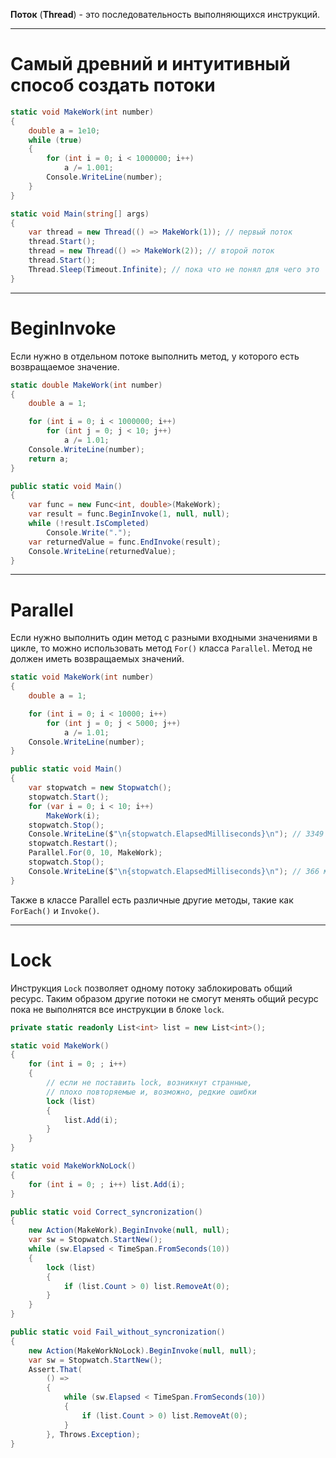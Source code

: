 
**Поток** (**Thread**) - это последовательность выполняющихся инструкций.

---

# Самый древний и интуитивный способ создать потоки

```cs
static void MakeWork(int number)
{
    double a = 1e10;
    while (true)
    {
        for (int i = 0; i < 1000000; i++)
            a /= 1.001;
        Console.WriteLine(number);
    }
}

static void Main(string[] args)
{
    var thread = new Thread(() => MakeWork(1)); // первый поток
    thread.Start();
    thread = new Thread(() => MakeWork(2)); // второй поток
    thread.Start();
    Thread.Sleep(Timeout.Infinite); // пока что не понял для чего это
}
```

---

# BeginInvoke

Если нужно в отдельном потоке выполнить метод, у которого есть возвращаемое значение.

```cs
static double MakeWork(int number)
{
	double a = 1;

	for (int i = 0; i < 1000000; i++)
		for (int j = 0; j < 10; j++)
			a /= 1.01;
	Console.WriteLine(number);
	return a;
}

public static void Main()
{
	var func = new Func<int, double>(MakeWork);
	var result = func.BeginInvoke(1, null, null);
	while (!result.IsCompleted)
		Console.Write(".");
	var returnedValue = func.EndInvoke(result);
	Console.WriteLine(returnedValue);
}
```

---

# Parallel

Если нужно выполнить один метод с разными входными значениями в цикле, то можно использовать метод `For()` класса `Parallel`. Метод не должен иметь возвращаемых значений.

```cs
static void MakeWork(int number)
{
    double a = 1;

    for (int i = 0; i < 10000; i++)
        for (int j = 0; j < 5000; j++)
            a /= 1.01;
    Console.WriteLine(number);
}

public static void Main()
{
    var stopwatch = new Stopwatch();
    stopwatch.Start();
    for (var i = 0; i < 10; i++)
        MakeWork(i);
    stopwatch.Stop();
    Console.WriteLine($"\n{stopwatch.ElapsedMilliseconds}\n"); // 3349 миллисекунд
    stopwatch.Restart();
    Parallel.For(0, 10, MakeWork);
    stopwatch.Stop();
    Console.WriteLine($"\n{stopwatch.ElapsedMilliseconds}\n"); // 366 миллисекунд
}
```

Также в классе Parallel есть различные другие методы, такие как `ForEach()` и `Invoke()`.

---

# Lock

Инструкция `Lock` позволяет одному потоку заблокировать общий ресурс. Таким образом другие потоки не смогут менять общий ресурс пока не выполнятся все инструкции в блоке `lock`.

```cs
private static readonly List<int> list = new List<int>();

static void MakeWork()
{
    for (int i = 0; ; i++)
    {
        // если не поставить lock, возникнут странные,
        // плохо повторяемые и, возможно, редкие ошибки
        lock (list)
        {
            list.Add(i);
        }
    }
}

static void MakeWorkNoLock()
{
    for (int i = 0; ; i++) list.Add(i);
}

public static void Correct_syncronization()
{
    new Action(MakeWork).BeginInvoke(null, null);
    var sw = Stopwatch.StartNew();
    while (sw.Elapsed < TimeSpan.FromSeconds(10))
    {
        lock (list)
        {
            if (list.Count > 0) list.RemoveAt(0);
        }
    }
}

public static void Fail_without_syncronization()
{
    new Action(MakeWorkNoLock).BeginInvoke(null, null);
    var sw = Stopwatch.StartNew();
    Assert.That(
        () =>
        {
            while (sw.Elapsed < TimeSpan.FromSeconds(10))
            {
                if (list.Count > 0) list.RemoveAt(0);
            }
        }, Throws.Exception);
}
```
